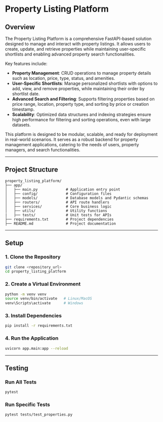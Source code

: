 # Property Listing Platform

## Overview

The Property Listing Platform is a comprehensive FastAPI-based solution designed to manage and interact with property listings. It allows users to create, update, and retrieve properties while maintaining user-specific shortlists and enabling advanced property search functionalities. 

Key features include:
- **Property Management**: CRUD operations to manage property details such as location, price, type, status, and amenities.
- **User-Specific Shortlists**: Manage personalized shortlists with options to add, view, and remove properties, while maintaining their order by shortlist date.
- **Advanced Search and Filtering**: Supports filtering properties based on price range, location, property type, and sorting by price or creation timestamp.
- **Scalability**: Optimized data structures and indexing strategies ensure high performance for filtering and sorting operations, even with large datasets.

This platform is designed to be modular, scalable, and ready for deployment in real-world scenarios. It serves as a robust backend for property management applications, catering to the needs of users, property managers, and search functionalities.

---

## **Project Structure**

```
property_listing_platform/
├── app/
│   ├── main.py             # Application entry point
│   ├── config/             # Configuration files
│   ├── models/             # Database models and Pydantic schemas
│   ├── routers/            # API route handlers
│   ├── services/           # Core business logic
│   ├── utils/              # Utility functions
|   ├── tests/              # Unit tests for APIs
├── requirements.txt        # Project dependencies
├── README.md               # Project documentation
```

---

## **Setup**

### **1. Clone the Repository**
```bash
git clone <repository_url>
cd property_listing_platform
```

### **2. Create a Virtual Environment**
```bash
python -m venv venv
source venv/bin/activate   # Linux/MacOS
venv\Scripts\activate      # Windows
```

### **3. Install Dependencies**
```bash
pip install -r requirements.txt
```

### **4. Run the Application**
```bash
uvicorn app.main:app --reload
```

---

## **Testing**

### **Run All Tests**
```bash
pytest
```

### **Run Specific Tests**
```bash
pytest tests/test_properties.py
```